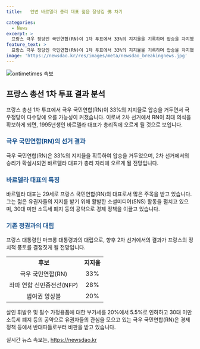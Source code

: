 ```yaml
---
title:   언변 바르델라 총리 대표 젊음 잘생김 佛 차기

categories:
  - News
excerpt: >
  프랑스 극우 정당인 국민연합(RN)이 1차 투표에서 33%의 지지율을 기록하며 압승을 차지했습니다. 이에 당 대표인 조르당 바르델라가 최연소 총리 타이틀에 주목받고 있습니다. 이로써 프랑스 정치는 극우정당의 승리로 인해 변화의 길로 들어섰으며, 총리직을 맡을 가능성이 높아졌습니다. 바르델라 대표는 젊고 외모도 멋져 유권자들과 유사함을 느끼게 하는 평범한 이력과 활발한 소셜미디어 활동으로 젊은 유권자들의 지지를 얻고 있습니다. 또한 경제 정책 등을 공약하며 반대파들과의 대립을 이끌고 있습니다. 이에 대통령은 총리를 내주는 동거 정부를 조직할 것으로 보이며, 2차 선거에서의 승리가 확정된다면 바르델라가 총리직에 오르게 될 것으로 보입니다.
feature_text: >
  프랑스 극우 정당인 국민연합(RN)이 1차 투표에서 33%의 지지율을 기록하며 압승을 차지했습니다. 이에 당 대표인 조르당 바르델라가 최연소 총리 타이틀에 주목받고 있습니다. 이로써 프랑스 정치는 극우정당의 승리로 인해 변화의 길로 들어섰으며, 총리직을 맡을 가능성이 높아졌습니다. 바르델라 대표는 젊고 외모도 멋져 유권자들과 유사함을 느끼게 하는 평범한 이력과 활발한 소셜미디어 활동으로 젊은 유권자들의 지지를 얻고 있습니다. 또한 경제 정책 등을 공약하며 반대파들과의 대립을 이끌고 있습니다. 이에 대통령은 총리를 내주는 동거 정부를 조직할 것으로 보이며, 2차 선거에서의 승리가 확정된다면 바르델라가 총리직에 오르게 될 것으로 보입니다.
image: 'https://newsdao.kr/res/images/meta/newsdao_breakingnews.jpg'
---
```


<p><img src="https://newsdao.kr/res/images/meta/newsdao_breakingnews.jpg" alt="ontimetimes 속보" /></p>

<h2 data-ke-size="size26">프랑스 총선 1차 투표 결과 분석</h2>

<p data-ke-size="size16">프랑스 총선 1차 투표에서 극우 국민연합(RN)이 33%의 지지율로 압승을 거두면서 극우정당이 다수당에 오를 가능성이 커졌습니다. 이로써 2차 선거에서 RN이 최대 의석을 확보하게 되면, 1995년생인 바르델라 대표가 총리직에 오르게 될 것으로 보입니다.</p>

<h3><b><span style="color: #1a5490;">극우 국민연합(RN)의 선거 결과</span></b></h3>

<p data-ke-size="size16">극우 국민연합(RN)은 33%의 지지율을 획득하여 압승을 거두었으며, 2차 선거에서의 승리가 확실시되면 바르델라 대표가 총리 자리에 오르게 될 전망입니다.</p>

<h3><b><span style="color: #1a5490;">바르델라 대표의 특징</span></b></h3>

<p data-ke-size="size16">바르델라 대표는 29세로 프랑스 국민연합(RN)의 대표로서 많은 주목을 받고 있습니다. 그는 젊은 유권자들의 지지를 받기 위해 활발한 소셜미디어(SNS) 활동을 펼치고 있으며, 30대 미만 소득세 폐지 등의 공약으로 경제 정책을 이끌고 있습니다.</p>

<h3><b><span style="color: #1a5490;">기존 정권과의 대립</span></b></h3>

<p data-ke-size="size16">프랑스 대통령인 마크롱 대통령과의 대립으로, 향후 2차 선거에서의 결과가 프랑스의 정치적 풍토를 결정짓게 될 전망입니다.</p>

<table>
    <tr>
        <td style="text-align: center; height: 17px;"><b>후보</b></td>
        <td style="text-align: center; height: 17px;"><b>지지율</b></td>
    </tr>
    <tr>
        <td style="text-align: center; height: 17px;">극우 국민연합(RN)</td>
        <td style="text-align: center; height: 17px;">33%</td>
    </tr>
    <tr>
        <td style="text-align: center; height: 17px;">좌파 연합 신민중전선(NFP)</td>
        <td style="text-align: center; height: 17px;">28%</td>
    </tr>
    <tr>
        <td style="text-align: center; height: 17px;">범여권 앙상블</td>
        <td style="text-align: center; height: 17px;">20%</td>
    </tr>
</table>

<p data-ke-size="size16">살인 휘발유 및 필수 가정용품에 대한 부가세를 20%에서 5.5%로 인하하고 30대 미만 소득세 폐지 등의 공약으로 유권자들의 관심을 모으고 있는 극우 국민연합(RN)은 경제 정책 등에서 반대파들로부터 비판을 받고 있습니다.</p>
실시간 뉴스 속보는, <a href="https://newsdao.kr" rel="dofollow">https://newsdao.kr</a>


